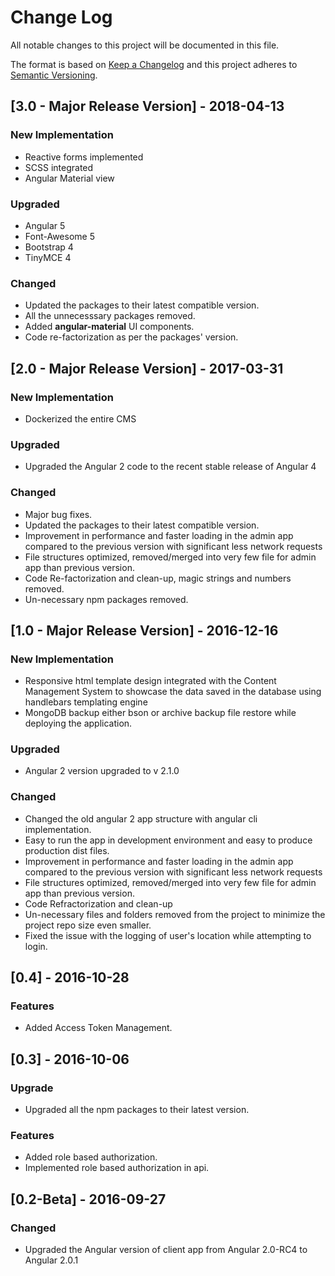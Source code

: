 # Change Log
All notable changes to this project will be documented in this file.

The format is based on [Keep a Changelog](http://keepachangelog.com/) 
and this project adheres to [Semantic Versioning](http://semver.org/).

## [3.0 - Major Release Version] - 2018-04-13

### New Implementation
- Reactive forms implemented
- SCSS integrated
- Angular Material view

### Upgraded
- Angular 5
- Font-Awesome 5
- Bootstrap 4
- TinyMCE 4 

### Changed
- Updated the packages to their latest compatible version.
- All the unnecesssary packages removed.
- Added **angular-material** UI components.
- Code re-factorization as per the packages' version.

## [2.0 - Major Release Version] - 2017-03-31

### New Implementation
- Dockerized the entire CMS

### Upgraded
- Upgraded the Angular 2 code to the recent stable release of  Angular 4


### Changed
- Major bug fixes.
- Updated the packages to their latest compatible version.
- Improvement in performance and faster loading in the admin app compared to the previous version with significant less network requests
- File structures optimized, removed/merged into very few file for admin app than previous version.
- Code Re-factorization and clean-up, magic strings and numbers removed.
- Un-necessary npm packages removed.


## [1.0 - Major Release Version] - 2016-12-16

### New Implementation
- Responsive html template design integrated with the Content Management System to showcase the data saved in the database using handlebars templating engine
- MongoDB backup either bson or archive backup file restore while deploying the application.

### Upgraded
- Angular 2 version upgraded to v 2.1.0

### Changed
- Changed the old angular 2 app structure with angular cli implementation.
- Easy to run the app in development environment and easy to produce production dist files.
- Improvement in performance and faster loading in the admin app compared to the previous version with significant less network requests
- File structures optimized, removed/merged into very few file for admin app than previous version.
- Code Refractorization and clean-up
- Un-necessary files and folders removed from the project to minimize the project  repo size even smaller.
- Fixed the issue with the logging of user's location while attempting to login.

## [0.4] - 2016-10-28

### Features
- Added Access Token Management.



## [0.3] - 2016-10-06

### Upgrade
- Upgraded all the npm packages to their latest version.

### Features
- Added role based authorization.
- Implemented role based authorization in api.



## [0.2-Beta] - 2016-09-27


### Changed
- Upgraded the Angular version of client app from Angular 2.0-RC4 to Angular 2.0.1



